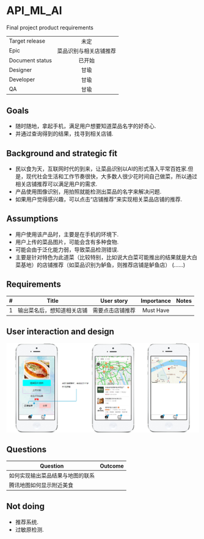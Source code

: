 # API_ML_AI
Final project product requirements


|         |            |
| ------------- |:-------------:|
| Target release     | 未定 |
| Epic      |  菜品识别与相关店铺推荐   |
| Document status | 已开始      |
| Designer        | 甘瑜 |
| Developer       | 甘瑜 |
| QA | 甘瑜  |


## Goals
* 随时随地，拿起手机，满足用户想要知道菜品名字的好奇心.  
* 并通过查询得到的结果，找寻到相关店铺.


## Background and strategic fit
* 民以食为天，互联网时代的到来，让菜品识别以AI的形式落入平常百姓家.但是，现代社会生活和工作节奏很快，大多数人很少花时间自己做菜，所以通过相关店铺推荐可以满足用户的需求.  
* 产品使用图像识别，用拍照就能检测出菜品的名字来解决问题.  
* 如果用户觉得感兴趣，可以点击“店铺推荐”来实现相关菜品店铺的推荐.


## Assumptions
* 用户使用该产品时，主要是在手机的环境下.  
* 用户上传的菜品图片，可能会含有多种食物.  
* 可能会由于泛化能力弱，导致菜品检测错误.  
* 主要是针对特色为此道菜（比较特别，比如说大白菜可能推出的结果就是大白菜基地）的店铺推荐（如菜品识别为鲈鱼，则推荐店铺是鲈鱼店）
(......)


## Requirements
|    #     |    Title     |       User story     |      Importance     |      Notes     |
| ------------- |:-------------:|:-------------:|:-------------:|:-------------:|
| 1        |   输出菜名后，想知道相关店铺    | 需要点击店铺推荐 | Must Have |  |  



## User interaction and design  
![Image text](./pro.jpg)


## Questions
|    Question     |       Outcome     |
| ------------- |:-------------:|
|   如何实现输出菜品结果与地图的联系      |      |  
|   腾讯地图如何显示附近美食      |      | 


## Not doing
* 推荐系统.  
* 过敏原检测.

